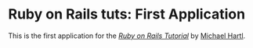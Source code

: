 # Ruby on Rails tuts: First Application

This is the first application for the
[*Ruby on Rails Tutorial*](http://railstutorial.org/)
by [Michael Hartl](http://michaelhartl.com/).